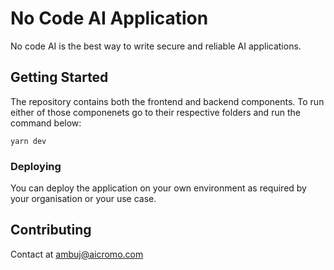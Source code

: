# No Code AI Application

No code AI is the best way to write secure and reliable AI applications.

## Getting Started

The repository contains both the frontend and backend components. To run either of those componenets go to their respective folders and run the command below:

```
yarn dev
```


### Deploying

You can deploy the application on your own environment as required by your organisation or your use case.


## Contributing

Contact at ambuj@aicromo.com
